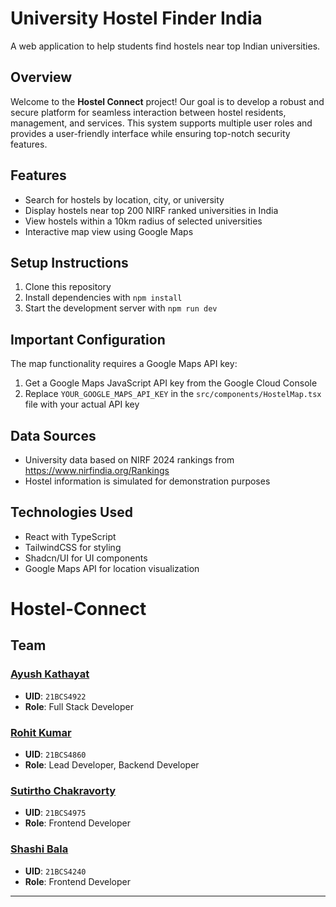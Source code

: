 
# University Hostel Finder India
A web application to help students find hostels near top Indian universities.

## Overview

Welcome to the **Hostel Connect** project! Our goal is to develop a robust and secure platform for seamless interaction between hostel residents, management, and services. This system supports multiple user roles and provides a user-friendly interface while ensuring top-notch security features.

## Features

- Search for hostels by location, city, or university
- Display hostels near top 200 NIRF ranked universities in India
- View hostels within a 10km radius of selected universities
- Interactive map view using Google Maps

## Setup Instructions

1. Clone this repository
2. Install dependencies with `npm install`
3. Start the development server with `npm run dev`

## Important Configuration

The map functionality requires a Google Maps API key:

1. Get a Google Maps JavaScript API key from the Google Cloud Console
2. Replace `YOUR_GOOGLE_MAPS_API_KEY` in the `src/components/HostelMap.tsx` file with your actual API key

## Data Sources

- University data based on NIRF 2024 rankings from https://www.nirfindia.org/Rankings
- Hostel information is simulated for demonstration purposes

## Technologies Used

- React with TypeScript
- TailwindCSS for styling
- Shadcn/UI for UI components
- Google Maps API for location visualization
# Hostel-Connect

## Team

### [Ayush Kathayat](https://www.linkedin.com/in/ayush-kathayat-306218248/)

- **UID**: `21BCS4922`
- **Role**: Full Stack Developer

### [Rohit Kumar](https://www.linkedin.com/in/rohit--kumar-/)

- **UID**: `21BCS4860`
- **Role**: Lead Developer, Backend Developer

### [Sutirtho Chakravorty](https://www.linkedin.com/in/sutirthochakravorty/)

- **UID**: `21BCS4975`
- **Role**: Frontend Developer

### [Shashi Bala](https://www.linkedin.com/in/bala-shashi-51249b219/)

- **UID**: `21BCS4240`
- **Role**: Frontend Developer

---
